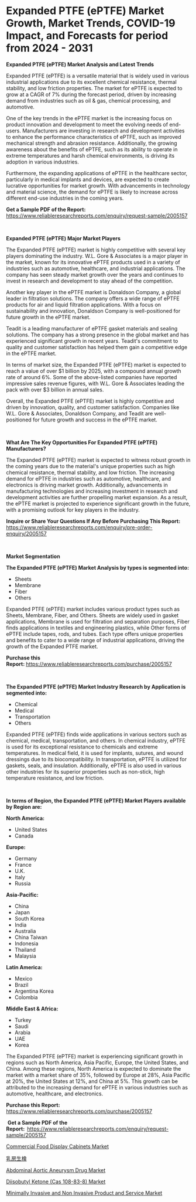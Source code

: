 <p><h1>Expanded PTFE (ePTFE) Market Growth, Market Trends, COVID-19 Impact, and Forecasts for period from 2024 - 2031</h1></p><p><strong>Expanded PTFE (ePTFE) Market Analysis and Latest Trends</strong></p>
<p><p>Expanded PTFE (ePTFE) is a versatile material that is widely used in various industrial applications due to its excellent chemical resistance, thermal stability, and low friction properties. The market for ePTFE is expected to grow at a CAGR of 7% during the forecast period, driven by increasing demand from industries such as oil & gas, chemical processing, and automotive.</p><p>One of the key trends in the ePTFE market is the increasing focus on product innovation and development to meet the evolving needs of end-users. Manufacturers are investing in research and development activities to enhance the performance characteristics of ePTFE, such as improved mechanical strength and abrasion resistance. Additionally, the growing awareness about the benefits of ePTFE, such as its ability to operate in extreme temperatures and harsh chemical environments, is driving its adoption in various industries.</p><p>Furthermore, the expanding applications of ePTFE in the healthcare sector, particularly in medical implants and devices, are expected to create lucrative opportunities for market growth. With advancements in technology and material science, the demand for ePTFE is likely to increase across different end-use industries in the coming years.</p></p>
<p><strong>Get a Sample PDF of the Report:&nbsp;</strong> <a href="https://www.reliableresearchreports.com/enquiry/request-sample/2005157">https://www.reliableresearchreports.com/enquiry/request-sample/2005157</a></p>
<p>&nbsp;</p>
<p><strong>Expanded PTFE (ePTFE) Major Market Players</strong></p>
<p><p>The Expanded PTFE (ePTFE) market is highly competitive with several key players dominating the industry. W.L. Gore & Associates is a major player in the market, known for its innovative ePTFE products used in a variety of industries such as automotive, healthcare, and industrial applications. The company has seen steady market growth over the years and continues to invest in research and development to stay ahead of the competition.</p><p>Another key player in the ePTFE market is Donaldson Company, a global leader in filtration solutions. The company offers a wide range of ePTFE products for air and liquid filtration applications. With a focus on sustainability and innovation, Donaldson Company is well-positioned for future growth in the ePTFE market.</p><p>Teadit is a leading manufacturer of ePTFE gasket materials and sealing solutions. The company has a strong presence in the global market and has experienced significant growth in recent years. Teadit's commitment to quality and customer satisfaction has helped them gain a competitive edge in the ePTFE market.</p><p>In terms of market size, the Expanded PTFE (ePTFE) market is expected to reach a value of over $1 billion by 2025, with a compound annual growth rate of around 6%. Some of the above-listed companies have reported impressive sales revenue figures, with W.L. Gore & Associates leading the pack with over $3 billion in annual sales.</p><p>Overall, the Expanded PTFE (ePTFE) market is highly competitive and driven by innovation, quality, and customer satisfaction. Companies like W.L. Gore & Associates, Donaldson Company, and Teadit are well-positioned for future growth and success in the ePTFE market.</p></p>
<p>&nbsp;</p>
<p><strong>What Are The Key Opportunities For Expanded PTFE (ePTFE) Manufacturers?</strong></p>
<p><p>The Expanded PTFE (ePTFE) market is expected to witness robust growth in the coming years due to the material's unique properties such as high chemical resistance, thermal stability, and low friction. The increasing demand for ePTFE in industries such as automotive, healthcare, and electronics is driving market growth. Additionally, advancements in manufacturing technologies and increasing investment in research and development activities are further propelling market expansion. As a result, the ePTFE market is projected to experience significant growth in the future, with a promising outlook for key players in the industry.</p></p>
<p><strong>Inquire or Share Your Questions If Any Before Purchasing This Report:</strong> <a href="https://www.reliableresearchreports.com/enquiry/pre-order-enquiry/2005157">https://www.reliableresearchreports.com/enquiry/pre-order-enquiry/2005157</a></p>
<p>&nbsp;</p>
<p><strong>Market Segmentation</strong></p>
<p><strong>The Expanded PTFE (ePTFE) Market Analysis by types is segmented into:</strong></p>
<p><ul><li>Sheets</li><li>Membrane</li><li>Fiber</li><li>Others</li></ul></p>
<p><p>Expanded PTFE (ePTFE) market includes various product types such as Sheets, Membrane, Fiber, and Others. Sheets are widely used in gasket applications, Membrane is used for filtration and separation purposes, Fiber finds applications in textiles and engineering plastics, while Other forms of ePTFE include tapes, rods, and tubes. Each type offers unique properties and benefits to cater to a wide range of industrial applications, driving the growth of the Expanded PTFE market.</p></p>
<p><strong>Purchase this Report:&nbsp;</strong><a href="https://www.reliableresearchreports.com/purchase/2005157">https://www.reliableresearchreports.com/purchase/2005157</a></p>
<p>&nbsp;</p>
<p><strong>The Expanded PTFE (ePTFE) Market Industry Research by Application is segmented into:</strong></p>
<p><ul><li>Chemical</li><li>Medical</li><li>Transportation</li><li>Others</li></ul></p>
<p><p>Expanded PTFE (ePTFE) finds wide applications in various sectors such as chemical, medical, transportation, and others. In chemical industry, ePTFE is used for its exceptional resistance to chemicals and extreme temperatures. In medical field, it is used for implants, sutures, and wound dressings due to its biocompatibility. In transportation, ePTFE is utilized for gaskets, seals, and insulation. Additionally, ePTFE is also used in various other industries for its superior properties such as non-stick, high temperature resistance, and low friction.</p></p>
<p>&nbsp;</p>
<p><strong>In terms of Region, the Expanded PTFE (ePTFE) Market Players available by Region are:</strong></p>
<p>
    <p> <strong> North America: </strong>
        <ul>
            <li>United States</li>
            <li>Canada</li>
        </ul>
        </p> 
    <p> <strong> Europe: </strong>
        <ul>
            <li>Germany</li>
            <li>France</li>
            <li>U.K.</li>
            <li>Italy</li>
            <li>Russia</li>
        </ul>
        </p> 
    <p> <strong> Asia-Pacific: </strong>
        <ul>
            <li>China</li>
            <li>Japan</li>
            <li>South Korea</li>
            <li>India</li>
            <li>Australia</li>
            <li>China Taiwan</li>
            <li>Indonesia</li>
            <li>Thailand</li>
            <li>Malaysia</li>
        </ul>
        </p> 
    <p> <strong> Latin America: </strong>
        <ul>
            <li>Mexico</li>
            <li>Brazil</li>
            <li>Argentina Korea</li>
            <li>Colombia</li>
        </ul>
        </p> 
    <p> <strong> Middle East & Africa: </strong>
        <ul>
            <li>Turkey</li>
            <li>Saudi</li>
            <li>Arabia</li>
            <li>UAE</li>
            <li>Korea</li>
        </ul>
    </p>
    </p>
<p><p>The Expanded PTFE (ePTFE) market is experiencing significant growth in regions such as North America, Asia Pacific, Europe, the United States, and China. Among these regions, North America is expected to dominate the market with a market share of 35%, followed by Europe at 28%, Asia Pacific at 20%, the United States at 12%, and China at 5%. This growth can be attributed to the increasing demand for ePTFE in various industries such as automotive, healthcare, and electronics.</p></p>
<p><strong>Purchase this Report: </strong><a href="https://www.reliableresearchreports.com/purchase/2005157">https://www.reliableresearchreports.com/purchase/2005157</a></p>
<p>&nbsp;<strong>Get a Sample PDF of the Report:&nbsp;&nbsp;</strong><a href="https://www.reliableresearchreports.com/enquiry/request-sample/2005157">https://www.reliableresearchreports.com/enquiry/request-sample/2005157</a></p>
<p><strong></strong></p>
<p><p><a href="https://view.publitas.com/reportprime-1/commercial-food-display-cabinets-market-with-the-goal-of-estimating-the-market-size-and-future-growth-potential-of-various-market-segments-based-on-component-applications-end-user-and-region/">Commercial Food Display Cabinets Market</a></p><p><a href="https://github.com/ycmtqqhvk3273/Market-Research-Report-List-1/blob/main/4033508185059.md">乳房生検</a></p><p><a href="https://noble-drawer-34c.notion.site/Abdominal-Aortic-Aneurysm-Drug-Market-Analysis-Examines-its-Scope-on-Growth-Opportunities-and-Forec-eaa6df8494bb442c8537c0e3579e617c">Abdominal Aortic Aneurysm Drug Market</a></p><p><a href="https://issuu.com/reportprime-2/docs/diisobutyl-ketone-cas-108-83-8-market-size-2030.pp">Diisobutyl Ketone (Cas 108-83-8) Market</a></p><p><a href="https://github.com/okotobwrhuteie/Market-Research-Report-List-1/blob/main/minimally-invasive-and-non-invasive-product-and-service-market.md">Minimally Invasive and Non Invasive Product and Service Market</a></p></p>